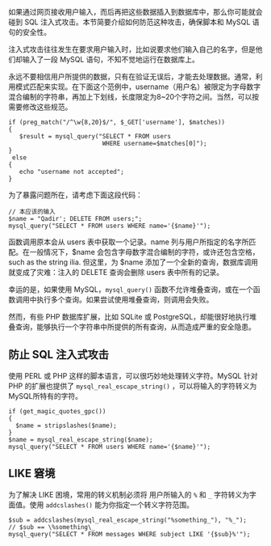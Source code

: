 如果通过网页接收用户输入，而后再把这些数据插入到数据库中，那么你可能就会碰到 SQL 注入式攻击。本节简要介绍如何防范这种攻击，确保脚本和 MySQL 语句的安全性。       

注入式攻击往往发生在要求用户输入时，比如说要求他们输入自己的名字，但是他们却输入了一段 MySQL 语句，不知不觉地运行在数据库上。     

永远不要相信用户所提供的数据，只有在验证无误后，才能去处理数据。通常，利用模式匹配来实现。在下面这个范例中，username（用户名）被限定为字母数字混合编制的字符串，再加上下划线，长度限定为8~20个字符之间。当然，可以按需要修改这些规范。   

```
if (preg_match("/^\w{8,20}$/", $_GET['username'], $matches))
{
   $result = mysql_query("SELECT * FROM users 
                          WHERE username=$matches[0]");
}
 else 
{
   echo "username not accepted";
}

```

为了暴露问题所在，请考虑下面这段代码：   

```
// 本应该的输入
$name = "Qadir'; DELETE FROM users;";
mysql_query("SELECT * FROM users WHERE name='{$name}'");

```

函数调用原本会从 users 表中获取一个记录。name 列与用户所指定的名字所匹配。在一般情况下，$name 会包含字母数字混合编制的字符，或许还包含空格，such as the string ilia. 但这里，为 $name 添加了一个全新的查询，数据库调用就变成了灾难：注入的 DELETE 查询会删除 users 表中所有的记录。   

幸运的是，如果使用 MySQL，`mysql_query()` 函数不允许堆叠查询，或在一个函数调用中执行多个查询。如果尝试使用堆叠查询，则调用会失败。  

然而，有些 PHP 数据库扩展，比如 SQLite 或 PostgreSQL，却能很好地执行堆叠查询，能够执行一个字符串中所提供的所有查询，从而造成严重的安全隐患。   




## 防止 SQL 注入式攻击    

使用 PERL 或 PHP 这样的脚本语言，可以很巧妙地处理转义字符。MySQL 针对 PHP 的扩展也提供了 `mysql_real_escape_string()` ，可以将输入的字符转义为MySQL所特有的字符。   


```
if (get_magic_quotes_gpc()) 
{
  $name = stripslashes($name);
}
$name = mysql_real_escape_string($name);
mysql_query("SELECT * FROM users WHERE name='{$name}'");

```



## LIKE 窘境  

为了解决 LIKE 困境，常用的转义机制必须将	用户所输入的 `%` 和 `_` 字符转义为字面值。使用 `addcslashes()` 能为你指定一个转义字符范围。     

```
$sub = addcslashes(mysql_real_escape_string("%something_"), "%_");
// $sub == \%something\_
mysql_query("SELECT * FROM messages WHERE subject LIKE '{$sub}%'");
``` 




